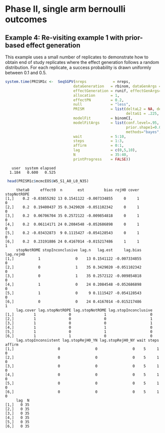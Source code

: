 Phase II, single arm bernoulli outcomes
================

## Example 4: Re-visiting example 1 with prior-based effect generation

This example uses a small number of replicates to demonstrate how to
obtain end of study replicates where the effect generation follows a
random distribution. For each replicate, a success probability is drawn
uniformly between 0.1 and 0.5.

``` r
system.time(PRISM1c <-  SeqSGPV(nreps            = nreps,
                               dataGeneration   = rbinom, dataGenArgs = list(n=40, size=1, prob = .2),
                               effectGeneration = runif, effectGenArgs=list(n=1, min=-.1, max = .3),  effectScale  = "identity",
                               allocation       = 1,
                               effectPN         = 0.2,
                               null             = "less",
                               PRISM            = list(deltaL2 = NA, deltaL1 = NA, 
                                                       deltaG1 = .225, deltaG2 = .4),
                               modelFit         = binomCI,
                               modelFitArgs     = list(conf.level=.95, 
                                                       prior.shape1=0.005, prior.shape2=0.005,
                                                       methods="bayes", type="central"),
                               wait             = 5:10,
                               steps            = 1:3,
                               affirm           = 0:1,
                               lag              = c(0,5,10),
                               N                = 35:40,
                               printProgress    = FALSE))
```

       user  system elapsed 
      1.184   0.600   0.525 

``` r
 head(PRISM1c$mcmcEOS$W5_S1_A0_L0_N35)
```

         theta0     effect0  n       est         bias rejH0 cover stopNotROPE
    [1,]    0.2 -0.03855292 13 0.1541122 -0.007334855     0     1           0
    [2,]    0.2  0.19400437 35 0.3429020 -0.051102342     0     1           0
    [3,]    0.2  0.06706704 35 0.2572122 -0.009854818     0     1           0
    [4,]    0.2  0.06114171 24 0.2084548 -0.052686898     0     1           0
    [5,]    0.2 -0.03432873  9 0.1115427 -0.054128543     0     1           0
    [6,]    0.2  0.23191886 24 0.4167014 -0.015217486     1     1           1
         stopNotROME stopInconclusive lag.n   lag.est     lag.bias lag.rejH0
    [1,]           1                0    13 0.1541122 -0.007334855         0
    [2,]           0                1    35 0.3429020 -0.051102342         0
    [3,]           0                1    35 0.2572122 -0.009854818         0
    [4,]           1                0    24 0.2084548 -0.052686898         0
    [5,]           1                0     9 0.1115427 -0.054128543         0
    [6,]           0                0    24 0.4167014 -0.015217486         1
         lag.cover lag.stopNotROPE lag.stopNotROME lag.stopInconclusive
    [1,]         1               0               1                    0
    [2,]         1               0               0                    1
    [3,]         1               0               0                    1
    [4,]         1               0               1                    0
    [5,]         1               0               1                    0
    [6,]         1               1               0                    0
         lag.stopInconsistent lag.stopRejH0_YN lag.stopRejH0_NY wait steps affirm
    [1,]                    0                0                0    5     1      0
    [2,]                    0                0                0    5     1      0
    [3,]                    0                0                0    5     1      0
    [4,]                    0                0                0    5     1      0
    [5,]                    0                0                0    5     1      0
    [6,]                    0                0                0    5     1      0
         lag  N
    [1,]   0 35
    [2,]   0 35
    [3,]   0 35
    [4,]   0 35
    [5,]   0 35
    [6,]   0 35
